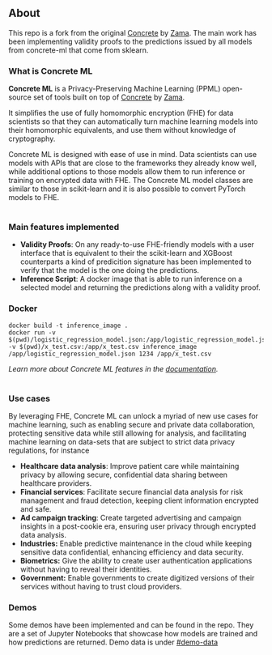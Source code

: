 ## About

This repo is a fork from the original [Concrete](https://github.com/zama-ai/concrete) by [Zama](https://github.com/zama-ai). The main work has been implementing validity proofs to the predictions issued by all models from concrete-ml that come from sklearn.
### What is Concrete ML

**Concrete ML** is a Privacy-Preserving Machine Learning (PPML) open-source set of tools built on top of [Concrete](https://github.com/zama-ai/concrete) by [Zama](https://github.com/zama-ai).

It simplifies the use of fully homomorphic encryption (FHE) for data scientists so that they can automatically turn machine learning models into their homomorphic equivalents, and use them without knowledge of cryptography.

Concrete ML is designed with ease of use in mind. Data scientists can use models with APIs that are close to the frameworks they already know well, while additional options to those models allow them to run inference or training on encrypted data with FHE. The Concrete ML model classes are similar to those in scikit-learn and it is also possible to convert PyTorch models to FHE.
<br></br>


### Main features implemented

- **Validity Proofs**: On any ready-to-use FHE-friendly models with a user interface that is equivalent to their the scikit-learn and XGBoost counterparts a kind of predicition signature has been implemented to verify that the model is the one doing the predictions.
- **Inference Script**: A docker image that is able to run inference on a selected model and returning the predictions along with a validity proof.

### Docker 
```console
docker build -t inference_image .
docker run -v $(pwd)/logistic_regression_model.json:/app/logistic_regression_model.json -v $(pwd)/x_test.csv:/app/x_test.csv inference_image /app/logistic_regression_model.json 1234 /app/x_test.csv
```

*Learn more about Concrete ML features in the [documentation](https://docs.zama.ai/concrete-ml).*
<br></br>

### Use cases

By leveraging FHE, Concrete ML can unlock a myriad of new use cases for machine learning, such as enabling secure and private data collaboration, protecting sensitive data while still allowing for analysis, and facilitating machine learning on data-sets that are subject to strict data privacy regulations, for instance

- **Healthcare data analysis**: Improve patient care while maintaining privacy by allowing secure, confidential data sharing between healthcare providers.
- **Financial services**: Facilitate secure financial data analysis for risk management and fraud detection, keeping client information encrypted and safe.
- **Ad campaign tracking**: Create targeted advertising and campaign insights in a post-cookie era, ensuring user privacy through encrypted data analysis.
- **Industries:** Enable predictive maintenance in the cloud while keeping sensitive data confidential, enhancing efficiency and data security.
- **Biometrics:** Give the ability to create user authentication applications without having to reveal their identities.
- **Government:** Enable governments to create digitized versions of their services without having to trust cloud providers.

### Demos

Some demos have been implemented and can be found in the repo. They are a set of Jupyter Notebooks that showcase how models are trained and how predictions are returned. Demo data is under [#demo-data](https://github.com/EncryptAI-Protocol/concrete-ml/tree/main/demo-data)
